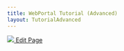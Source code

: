 ```yaml
---
title: WebPortal Tutorial (Advanced)
layout: TutorialAdvanced
---
```


<a href="https://github.com/GroupePSA/groupepsa.github.io/tree/master/_webPortal_TutorialsAdvanced" class="button is-link is-outlined is-pulled-right" target="_blank" title="Edit this page on GitHub">
		<img src="{{ site.baseurl }}/assets/images/github.png">
        Edit Page</a>
